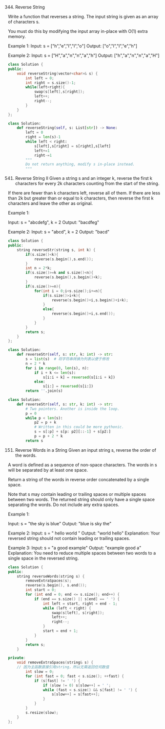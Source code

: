 344. Reverse String

Write a function that reverses a string. The input string is given as an array of characters s.

You must do this by modifying the input array in-place with O(1) extra memory.

Example 1:
Input: s = ["h","e","l","l","o"]
Output: ["o","l","l","e","h"]

Example 2:
Input: s = ["H","a","n","n","a","h"]
Output: ["h","a","n","n","a","H"]
```cpp
class Solution {
public:
    void reverseString(vector<char>& s) {
        int left = 0;
        int right = s.size()-1;
        while(left<right){
            swap(s[left],s[right]);
            left++;
            right--;
        }
    }
};
```

```py
class Solution:
    def reverseString(self, s: List[str]) -> None:
        left = 0
        right = len(s)-1
        while left < right:
            s[left],s[right] = s[right],s[left]
            left+=1
            right-=1
        """
        Do not return anything, modify s in-place instead.
        """
```


541. Reverse String II
Given a string s and an integer k, reverse the first k characters for every 2k characters counting from the start of the string.

If there are fewer than k characters left, reverse all of them. If there are less than 2k but greater than or equal to k characters, then reverse the first k characters and leave the other as original.

Example 1:

Input: s = "abcdefg", k = 2
Output: "bacdfeg"

Example 2:
Input: s = "abcd", k = 2
Output: "bacd"

```cpp
class Solution {
public:
    string reverseStr(string s, int k) {
        if(s.size()<k){
            reverse(s.begin(),s.end());
        }
        int n = 2*k;
        if(s.size()>=k and s.size()<n){
            reverse(s.begin(),s.begin()+k);
        }
        if(s.size()>=n){
            for(int i = 0;i<s.size();i+=n){
                if(s.size()>i+k){
                    reverse(s.begin()+i,s.begin()+i+k);
                }
                else{
                    reverse(s.begin()+i,s.end());
                }
            }
        }
        return s;
    }
};
```

```py
class Solution:
    def reverseStr(self, s: str, k: int) -> str:
        s = list(s)  # 将字符串转换为列表以便于修改
        n = 2 * k
        for i in range(0, len(s), n):
            if i + k <= len(s):
                s[i:i + k] = reversed(s[i:i + k])
            else:
                s[i:] = reversed(s[i:])
        return ''.join(s)
```

```py
class Solution:
    def reverseStr(self, s: str, k: int) -> str:
        # Two pointers. Another is inside the loop.
        p = 0
        while p < len(s):
            p2 = p + k
            # Written in this could be more pythonic.
            s = s[:p] + s[p: p2][::-1] + s[p2:]
            p = p + 2 * k
        return s
```


151. Reverse Words in a String
Given an input string s, reverse the order of the words.

A word is defined as a sequence of non-space characters. The words in s will be separated by at least one space.

Return a string of the words in reverse order concatenated by a single space.

Note that s may contain leading or trailing spaces or multiple spaces between two words. The returned string should only have a single space separating the words. Do not include any extra spaces.

Example 1:

Input: s = "the sky is blue"
Output: "blue is sky the"

Example 2:
Input: s = "  hello world  "
Output: "world hello"
Explanation: Your reversed string should not contain leading or trailing spaces.

Example 3:
Input: s = "a good   example"
Output: "example good a"
Explanation: You need to reduce multiple spaces between two words to a single space in the reversed string.

```cpp
class Solution {
public:
    string reverseWords(string s) {
        removeExtraSpaces(s); 
        reverse(s.begin(), s.end());
        int start = 0;
        for (int end = 0; end <= s.size(); end++) {
            if (end == s.size() || s[end] == ' ') {
                int left = start, right = end - 1;
                while (left < right) {
                    swap(s[left], s[right]);
                    left++;
                    right--;
                }
                start = end + 1;
            }
        }
        return s; 
    }

private:
    void removeExtraSpaces(string& s) {
    // 因为主函数直接引用string，所以无需返回任何数值
        int slow = 0;
        for (int fast = 0; fast < s.size(); ++fast) {
            if (s[fast] != ' ') {
                if (slow != 0) s[slow++] = ' ';
                while (fast < s.size() && s[fast] != ' ') {
                    s[slow++] = s[fast++];
                }
            }
        }
        s.resize(slow);
    }
};
```